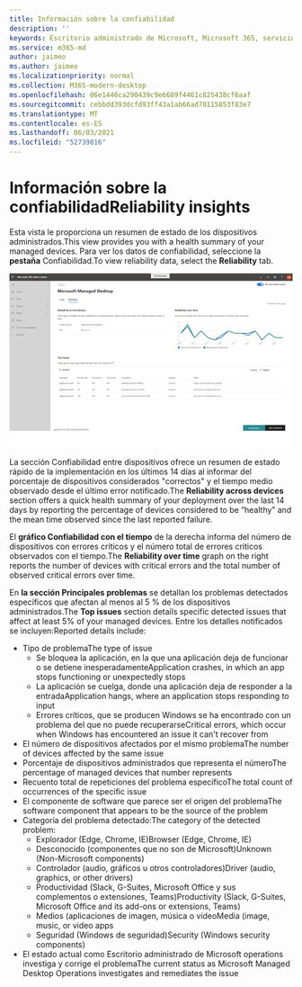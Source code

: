 ```yaml
---
title: Información sobre la confiabilidad
description: ''
keywords: Escritorio administrado de Microsoft, Microsoft 365, servicio, documentación
ms.service: m365-md
author: jaimeo
ms.author: jaimeo
ms.localizationpriority: normal
ms.collection: M365-modern-desktop
ms.openlocfilehash: 06e1446ca290439c9e6689f4461c825438cf6aaf
ms.sourcegitcommit: cebbdd393dcfd93ff43a1ab66ad70115853f83e7
ms.translationtype: MT
ms.contentlocale: es-ES
ms.lasthandoff: 06/03/2021
ms.locfileid: "52739816"
---
```

# <a name="reliability-insights"></a><span data-ttu-id="e1d96-103">Información sobre la confiabilidad</span><span class="sxs-lookup"><span data-stu-id="e1d96-103">Reliability insights</span></span>

<span data-ttu-id="e1d96-104">Esta vista le proporciona un resumen de estado de los dispositivos administrados.</span><span class="sxs-lookup"><span data-stu-id="e1d96-104">This view provides you with a health summary of your managed devices.</span></span> <span data-ttu-id="e1d96-105">Para ver los datos de confiabilidad, seleccione la **pestaña** Confiabilidad.</span><span class="sxs-lookup"><span data-stu-id="e1d96-105">To view reliability data, select the **Reliability** tab.</span></span>


![Panel de confiabilidad: confiabilidad en todos los dispositivos en la parte superior izquierda, confiabilidad con el gráfico de tiempo en la parte superior derecha, tabla de problemas superior en la parte inferior.](../../media/insights_reliability.png)

<span data-ttu-id="e1d96-108">La  sección Confiabilidad entre dispositivos ofrece un resumen de estado rápido de la implementación en los últimos 14 días al informar del porcentaje de dispositivos considerados "correctos" y el tiempo medio observado desde el último error notificado.</span><span class="sxs-lookup"><span data-stu-id="e1d96-108">The **Reliability across devices** section offers a quick health summary of your deployment over the last 14 days by reporting the percentage of devices considered to be “healthy” and the mean time observed since the last reported failure.</span></span> 

 
<span data-ttu-id="e1d96-109">El **gráfico Confiabilidad con el tiempo** de la derecha informa del número de dispositivos con errores críticos y el número total de errores críticos observados con el tiempo.</span><span class="sxs-lookup"><span data-stu-id="e1d96-109">The **Reliability over time** graph on the right reports the number of devices with critical errors and the total number of observed critical errors over time.</span></span>

<span data-ttu-id="e1d96-110">En **la sección Principales problemas** se detallan los problemas detectados específicos que afectan al menos al 5 % de los dispositivos administrados.</span><span class="sxs-lookup"><span data-stu-id="e1d96-110">The **Top issues** section details specific detected issues that affect at least 5% of your managed devices.</span></span> <span data-ttu-id="e1d96-111">Entre los detalles notificados se incluyen:</span><span class="sxs-lookup"><span data-stu-id="e1d96-111">Reported details include:</span></span>

- <span data-ttu-id="e1d96-112">Tipo de problema</span><span class="sxs-lookup"><span data-stu-id="e1d96-112">The type of issue</span></span>
    - <span data-ttu-id="e1d96-113">Se bloquea la aplicación, en la que una aplicación deja de funcionar o se detiene inesperadamente</span><span class="sxs-lookup"><span data-stu-id="e1d96-113">Application crashes, in which an app stops functioning or unexpectedly stops</span></span>
    - <span data-ttu-id="e1d96-114">La aplicación se cuelga, donde una aplicación deja de responder a la entrada</span><span class="sxs-lookup"><span data-stu-id="e1d96-114">Application hangs, where an application stops responding to input</span></span>
    - <span data-ttu-id="e1d96-115">Errores críticos, que se producen Windows se ha encontrado con un problema del que no puede recuperarse</span><span class="sxs-lookup"><span data-stu-id="e1d96-115">Critical errors, which occur when Windows has encountered an issue it can't recover from</span></span>
- <span data-ttu-id="e1d96-116">El número de dispositivos afectados por el mismo problema</span><span class="sxs-lookup"><span data-stu-id="e1d96-116">The number of devices affected by the same issue</span></span>
- <span data-ttu-id="e1d96-117">Porcentaje de dispositivos administrados que representa el número</span><span class="sxs-lookup"><span data-stu-id="e1d96-117">The percentage of managed devices that number represents</span></span>
- <span data-ttu-id="e1d96-118">Recuento total de repeticiones del problema específico</span><span class="sxs-lookup"><span data-stu-id="e1d96-118">The total count of occurrences of the specific issue</span></span>
- <span data-ttu-id="e1d96-119">El componente de software que parece ser el origen del problema</span><span class="sxs-lookup"><span data-stu-id="e1d96-119">The software component that appears to be the source of the problem</span></span>
- <span data-ttu-id="e1d96-120">Categoría del problema detectado:</span><span class="sxs-lookup"><span data-stu-id="e1d96-120">The category of the detected problem:</span></span>
    - <span data-ttu-id="e1d96-121">Explorador (Edge, Chrome, IE)</span><span class="sxs-lookup"><span data-stu-id="e1d96-121">Browser (Edge, Chrome, IE)</span></span>
    - <span data-ttu-id="e1d96-122">Desconocido (componentes que no son de Microsoft)</span><span class="sxs-lookup"><span data-stu-id="e1d96-122">Unknown (Non-Microsoft components)</span></span>
    - <span data-ttu-id="e1d96-123">Controlador (audio, gráficos u otros controladores)</span><span class="sxs-lookup"><span data-stu-id="e1d96-123">Driver (audio, graphics, or other drivers)</span></span>
    - <span data-ttu-id="e1d96-124">Productividad (Slack, G-Suites, Microsoft Office y sus complementos o extensiones, Teams)</span><span class="sxs-lookup"><span data-stu-id="e1d96-124">Productivity (Slack, G-Suites, Microsoft Office and its add-ons or extensions, Teams)</span></span>
    - <span data-ttu-id="e1d96-125">Medios (aplicaciones de imagen, música o vídeo</span><span class="sxs-lookup"><span data-stu-id="e1d96-125">Media (image, music, or video apps</span></span>
    - <span data-ttu-id="e1d96-126">Seguridad (Windows de seguridad)</span><span class="sxs-lookup"><span data-stu-id="e1d96-126">Security (Windows security components)</span></span>
- <span data-ttu-id="e1d96-127">El estado actual como Escritorio administrado de Microsoft operations investiga y corrige el problema</span><span class="sxs-lookup"><span data-stu-id="e1d96-127">The current status as Microsoft Managed Desktop Operations investigates and remediates the issue</span></span>

